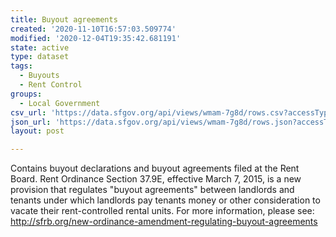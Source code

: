 ```yaml
---
title: Buyout agreements
created: '2020-11-10T16:57:03.509774'
modified: '2020-12-04T19:35:42.681191'
state: active
type: dataset
tags:
  - Buyouts
  - Rent Control
groups:
  - Local Government
csv_url: 'https://data.sfgov.org/api/views/wmam-7g8d/rows.csv?accessType=DOWNLOAD'
json_url: 'https://data.sfgov.org/api/views/wmam-7g8d/rows.json?accessType=DOWNLOAD'
layout: post

---
```

Contains buyout declarations and buyout agreements filed at the Rent Board. Rent Ordinance Section 37.9E, effective March 7, 2015, is a new provision that regulates "buyout agreements" between landlords and tenants under which landlords pay tenants money or other consideration to vacate their rent-controlled rental units. For more information, please see: http://sfrb.org/new-ordinance-amendment-regulating-buyout-agreements
